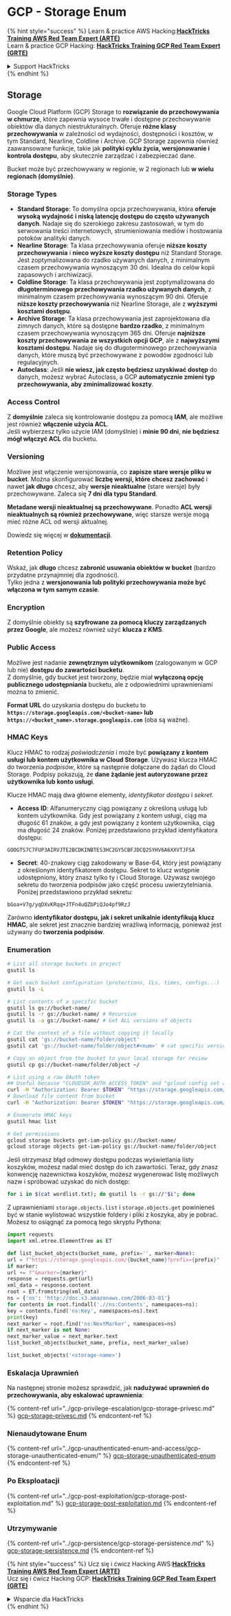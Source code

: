 # GCP - Storage Enum

{% hint style="success" %}
Learn & practice AWS Hacking:<img src="../../../.gitbook/assets/image (1) (1) (1).png" alt="" data-size="line">[**HackTricks Training AWS Red Team Expert (ARTE)**](https://training.hacktricks.xyz/courses/arte)<img src="../../../.gitbook/assets/image (1) (1) (1).png" alt="" data-size="line">\
Learn & practice GCP Hacking: <img src="../../../.gitbook/assets/image (2).png" alt="" data-size="line">[**HackTricks Training GCP Red Team Expert (GRTE)**<img src="../../../.gitbook/assets/image (2).png" alt="" data-size="line">](https://training.hacktricks.xyz/courses/grte)

<details>

<summary>Support HackTricks</summary>

* Check the [**subscription plans**](https://github.com/sponsors/carlospolop)!
* **Join the** 💬 [**Discord group**](https://discord.gg/hRep4RUj7f) or the [**telegram group**](https://t.me/peass) or **follow** us on **Twitter** 🐦 [**@hacktricks\_live**](https://twitter.com/hacktricks_live)**.**
* **Share hacking tricks by submitting PRs to the** [**HackTricks**](https://github.com/carlospolop/hacktricks) and [**HackTricks Cloud**](https://github.com/carlospolop/hacktricks-cloud) github repos.

</details>
{% endhint %}

## Storage

Google Cloud Platform (GCP) Storage to **rozwiązanie do przechowywania w chmurze**, które zapewnia wysoce trwałe i dostępne przechowywanie obiektów dla danych niestrukturalnych. Oferuje **różne klasy przechowywania** w zależności od wydajności, dostępności i kosztów, w tym Standard, Nearline, Coldline i Archive. GCP Storage zapewnia również zaawansowane funkcje, takie jak **polityki cyklu życia, wersjonowanie i kontrola dostępu**, aby skutecznie zarządzać i zabezpieczać dane.

Bucket może być przechowywany w regionie, w 2 regionach lub **w wielu regionach (domyślnie)**.

### Storage Types

* **Standard Storage**: To domyślna opcja przechowywania, która **oferuje wysoką wydajność i niską latencję dostępu do często używanych danych**. Nadaje się do szerokiego zakresu zastosowań, w tym do serwowania treści internetowych, strumieniowania mediów i hostowania potoków analityki danych.
* **Nearline Storage**: Ta klasa przechowywania oferuje **niższe koszty przechowywania** i **nieco wyższe koszty dostępu** niż Standard Storage. Jest zoptymalizowana do rzadko używanych danych, z minimalnym czasem przechowywania wynoszącym 30 dni. Idealna do celów kopii zapasowych i archiwizacji.
* **Coldline Storage**: Ta klasa przechowywania jest zoptymalizowana do **długoterminowego przechowywania rzadko używanych danych**, z minimalnym czasem przechowywania wynoszącym 90 dni. Oferuje **niższe koszty przechowywania** niż Nearline Storage, ale z **wyższymi kosztami dostępu**.
* **Archive Storage**: Ta klasa przechowywania jest zaprojektowana dla zimnych danych, które są dostępne **bardzo rzadko**, z minimalnym czasem przechowywania wynoszącym 365 dni. Oferuje **najniższe koszty przechowywania ze wszystkich opcji GCP**, ale z **najwyższymi kosztami dostępu**. Nadaje się do długoterminowego przechowywania danych, które muszą być przechowywane z powodów zgodności lub regulacyjnych.
* **Autoclass**: Jeśli **nie wiesz, jak często będziesz uzyskiwać dostęp** do danych, możesz wybrać Autoclass, a GCP **automatycznie zmieni typ przechowywania, aby zminimalizować koszty**.

### Access Control

Z **domyślnie** zaleca się kontrolowanie dostępu za pomocą **IAM**, ale możliwe jest również **włączenie użycia ACL**.\
Jeśli wybierzesz tylko użycie IAM (domyślnie) i **minie 90 dni**, **nie będziesz mógł włączyć ACL** dla bucketu.

### Versioning

Możliwe jest włączenie wersjonowania, co **zapisze stare wersje pliku w bucket**. Można skonfigurować **liczbę wersji, które chcesz zachować** i nawet **jak długo** chcesz, aby **wersje nieaktualne** (stare wersje) były przechowywane. Zaleca się **7 dni dla typu Standard**.

**Metadane wersji nieaktualnej są przechowywane**. Ponadto **ACL wersji nieaktualnych są również przechowywane**, więc starsze wersje mogą mieć różne ACL od wersji aktualnej.

Dowiedz się więcej w [**dokumentacji**](https://cloud.google.com/storage/docs/object-versioning).

### Retention Policy

Wskaź, jak **długo** chcesz **zabronić usuwania obiektów w bucket** (bardzo przydatne przynajmniej dla zgodności).\
Tylko jedna z **wersjonowania lub polityki przechowywania może być włączona w tym samym czasie**.

### Encryption

Z domyślnie obiekty są **szyfrowane za pomocą kluczy zarządzanych przez Google**, ale możesz również użyć **klucza z KMS**.

### Public Access

Możliwe jest nadanie **zewnętrznym użytkownikom** (zalogowanym w GCP lub nie) **dostępu do zawartości bucketu**.\
Z domyślnie, gdy bucket jest tworzony, będzie miał **wyłączoną opcję publicznego udostępniania** bucketu, ale z odpowiednimi uprawnieniami można to zmienić.

**Format URL** do uzyskania dostępu do bucketu to **`https://storage.googleapis.com/<bucket-name>` lub `https://<bucket_name>.storage.googleapis.com`** (oba są ważne).

### HMAC Keys

Klucz HMAC to rodzaj _poświadczenia_ i może być **powiązany z kontem usługi lub kontem użytkownika w Cloud Storage**. Używasz klucza HMAC do tworzenia _podpisów_, które są następnie dołączane do żądań do Cloud Storage. Podpisy pokazują, że **dane żądanie jest autoryzowane przez użytkownika lub konto usługi**.

Klucze HMAC mają dwa główne elementy, _identyfikator dostępu_ i _sekret_.

*   **Access ID**: Alfanumeryczny ciąg powiązany z określoną usługą lub kontem użytkownika. Gdy jest powiązany z kontem usługi, ciąg ma długość 61 znaków, a gdy jest powiązany z kontem użytkownika, ciąg ma długość 24 znaków. Poniżej przedstawiono przykład identyfikatora dostępu:

`GOOGTS7C7FUP3AIRVJTE2BCDKINBTES3HC2GY5CBFJDCQ2SYHV6A6XXVTJFSA`
*   **Secret**: 40-znakowy ciąg zakodowany w Base-64, który jest powiązany z określonym identyfikatorem dostępu. Sekret to klucz wstępnie udostępniony, który znasz tylko ty i Cloud Storage. Używasz swojego sekretu do tworzenia podpisów jako część procesu uwierzytelniania. Poniżej przedstawiono przykład sekretu:

`bGoa+V7g/yqDXvKRqq+JTFn4uQZbPiQJo4pf9RzJ`

Zarówno **identyfikator dostępu, jak i sekret unikalnie identyfikują klucz HMAC**, ale sekret jest znacznie bardziej wrażliwą informacją, ponieważ jest używany do **tworzenia podpisów**.

### Enumeration
```bash
# List all storage buckets in project
gsutil ls

# Get each bucket configuration (protections, CLs, times, configs...)
gsutil ls -L

# List contents of a specific bucket
gsutil ls gs://bucket-name/
gsutil ls -r gs://bucket-name/ # Recursive
gsutil ls -a gs://bucket-name/ # Get ALL versions of objects

# Cat the context of a file without copying it locally
gsutil cat 'gs://bucket-name/folder/object'
gsutil cat 'gs://bucket-name/folder/object#<num>' # cat specific version

# Copy an object from the bucket to your local storage for review
gsutil cp gs://bucket-name/folder/object ~/

# List using a raw OAuth token
## Useful because "CLOUDSDK_AUTH_ACCESS_TOKEN" and "gcloud config set auth/access_token_file" doesn't work with gsutil
curl -H "Authorization: Bearer $TOKEN" "https://storage.googleapis.com/storage/v1/b/<storage-name>/o"
# Download file content from bucket
curl -H "Authorization: Bearer $TOKEN" "https://storage.googleapis.com/storage/v1/b/supportstorage-58249/o/flag.txt?alt=media" --output -

# Enumerate HMAC keys
gsutil hmac list

# Get permissions
gcloud storage buckets get-iam-policy gs://bucket-name/
gcloud storage objects get-iam-policy gs://bucket-name/folder/object
```
Jeśli otrzymasz błąd odmowy dostępu podczas wyświetlania listy koszyków, możesz nadal mieć dostęp do ich zawartości. Teraz, gdy znasz konwencję nazewnictwa koszyków, możesz wygenerować listę możliwych nazw i spróbować uzyskać do nich dostęp:
```bash
for i in $(cat wordlist.txt); do gsutil ls -r gs://"$i"; done
```
Z uprawnieniami `storage.objects.list` i `storage.objects.get` powinieneś być w stanie wylistować wszystkie foldery i pliki z koszyka, aby je pobrać. Możesz to osiągnąć za pomocą tego skryptu Pythona:
```python
import requests
import xml.etree.ElementTree as ET

def list_bucket_objects(bucket_name, prefix='', marker=None):
url = f"https://storage.googleapis.com/{bucket_name}?prefix={prefix}"
if marker:
url += f"&marker={marker}"
response = requests.get(url)
xml_data = response.content
root = ET.fromstring(xml_data)
ns = {'ns': 'http://doc.s3.amazonaws.com/2006-03-01'}
for contents in root.findall('.//ns:Contents', namespaces=ns):
key = contents.find('ns:Key', namespaces=ns).text
print(key)
next_marker = root.find('ns:NextMarker', namespaces=ns)
if next_marker is not None:
next_marker_value = next_marker.text
list_bucket_objects(bucket_name, prefix, next_marker_value)

list_bucket_objects('<storage-name>')
```
### Eskalacja Uprawnień

Na następnej stronie możesz sprawdzić, jak **nadużywać uprawnień do przechowywania, aby eskalować uprawnienia**:

{% content-ref url="../gcp-privilege-escalation/gcp-storage-privesc.md" %}
[gcp-storage-privesc.md](../gcp-privilege-escalation/gcp-storage-privesc.md)
{% endcontent-ref %}

### Nienaudytowane Enum

{% content-ref url="../gcp-unauthenticated-enum-and-access/gcp-storage-unauthenticated-enum/" %}
[gcp-storage-unauthenticated-enum](../gcp-unauthenticated-enum-and-access/gcp-storage-unauthenticated-enum/)
{% endcontent-ref %}

### Po Eksploatacji

{% content-ref url="../gcp-post-exploitation/gcp-storage-post-exploitation.md" %}
[gcp-storage-post-exploitation.md](../gcp-post-exploitation/gcp-storage-post-exploitation.md)
{% endcontent-ref %}

### Utrzymywanie

{% content-ref url="../gcp-persistence/gcp-storage-persistence.md" %}
[gcp-storage-persistence.md](../gcp-persistence/gcp-storage-persistence.md)
{% endcontent-ref %}

{% hint style="success" %}
Ucz się i ćwicz Hacking AWS:<img src="../../../.gitbook/assets/image (1) (1) (1).png" alt="" data-size="line">[**HackTricks Training AWS Red Team Expert (ARTE)**](https://training.hacktricks.xyz/courses/arte)<img src="../../../.gitbook/assets/image (1) (1) (1).png" alt="" data-size="line">\
Ucz się i ćwicz Hacking GCP: <img src="../../../.gitbook/assets/image (2).png" alt="" data-size="line">[**HackTricks Training GCP Red Team Expert (GRTE)**<img src="../../../.gitbook/assets/image (2).png" alt="" data-size="line">](https://training.hacktricks.xyz/courses/grte)

<details>

<summary>Wsparcie dla HackTricks</summary>

* Sprawdź [**plany subskrypcyjne**](https://github.com/sponsors/carlospolop)!
* **Dołącz do** 💬 [**grupy Discord**](https://discord.gg/hRep4RUj7f) lub [**grupy telegramowej**](https://t.me/peass) lub **śledź** nas na **Twitterze** 🐦 [**@hacktricks\_live**](https://twitter.com/hacktricks_live)**.**
* **Dziel się sztuczkami hackingowymi, przesyłając PR-y do** [**HackTricks**](https://github.com/carlospolop/hacktricks) i [**HackTricks Cloud**](https://github.com/carlospolop/hacktricks-cloud) repozytoriów na githubie.

</details>
{% endhint %}
